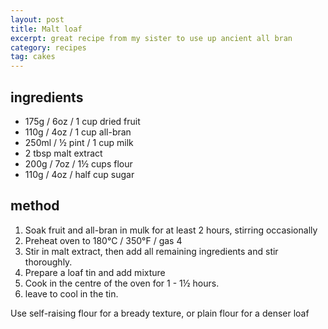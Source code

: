 ```yaml
---
layout: post
title: Malt loaf
excerpt: great recipe from my sister to use up ancient all bran
category: recipes
tag: cakes
---
```


## ingredients

* 175g / 6oz / 1 cup dried fruit
* 110g / 4oz / 1 cup all-bran
* 250ml / &frac12; pint / 1 cup milk
* 2 tbsp malt extract
* 200g / 7oz / 1&frac12; cups flour
* 110g / 4oz / half cup sugar

## method

1. Soak fruit and all-bran in mulk for at least 2 hours, stirring occasionally
2. Preheat oven to 180&deg;C / 350&deg;F / gas 4
3. Stir in malt extract, then add all remaining ingredients and stir thoroughly.
4. Prepare a loaf tin and add mixture
5. Cook in the centre of the oven for 1 - 1&frac12; hours.
6. leave to cool in the tin.

Use self-raising flour for a bready texture, or plain flour for a denser loaf
